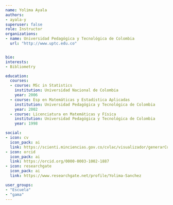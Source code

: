 ```yaml
---
name: Yolima Ayala
authors:
- ayala-y
superuser: false
role: Instructor 
organizations:
- name: Universidad Pedagógica y Tecnológica de Colombia
  url: "http://www.uptc.edu.co"


bio: 
interests:
- Bibliometry

education:
  courses:
  - course: MSc in Statistics
    institution: Universidad Nacional de Colombia
    year: 2006
  - course: Esp en Matemáticas y Estadística Aplicadas
    institution: Universidad Pedagógica y Tecnológica de Colombia
    year: 2002
  - course: Licenciatura en Matemáticas y Física
    institution: Universidad Pedagógica y Tecnológica de Colombia
    year: 1998

social:
- icon: cv
  icon_pack: ai
  link: https://scienti.minciencias.gov.co/cvlac/visualizador/generarCurriculoCv.do?cod_rh=0001391399
- icon: orcid
  icon_pack: ai
  link: https://orcid.org/0000-0003-1002-1887
- icon: researchgate
  icon_pack: ai
  link: https://www.researchgate.net/profile/Yolima-Sanchez

user_groups:
- "Escuela"
- "gama"
---
```

